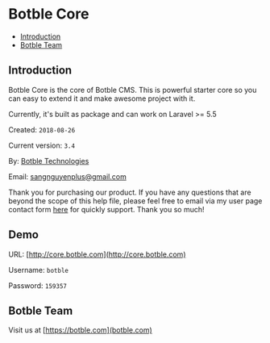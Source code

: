 # Botble Core

- [Introduction](#introduction)
- [Botble Team](#botble_team)

<a name="introduction"></a>
## Introduction

Botble Core is the core of Botble CMS. This is powerful starter core so you can easy to extend it and make awesome project with it.

Currently, it's built as package and can work on Laravel >= 5.5

Created: `2018-08-26`

Current version: `3.4`

By: [Botble Technologies](https://botble.com)

Email: [sangnguyenplus@gmail.com](mailto:sangnguyenplus@gmail.com)

Thank you for purchasing our product. If you have any questions that are beyond the scope of this help file, 
please feel free to email via my user page contact form [here](http://themeforest.net/user/botble) for quickly support. Thank you so much!
		
<a name="demo"></a>
## Demo

URL: [http://core.botble.com](http://core.botble.com)

Username: `botble`

Password: `159357`

<a name="botble_team"></a>
## Botble Team

Visit us at [https://botble.com](botble.com)
